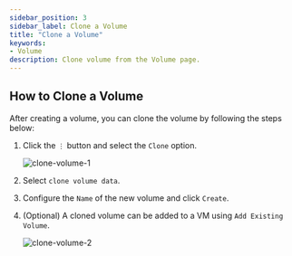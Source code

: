 ```yaml
---
sidebar_position: 3
sidebar_label: Clone a Volume
title: "Clone a Volume"
keywords:
- Volume
description: Clone volume from the Volume page.
---
```


<head>
  <link rel="canonical" href="https://docs.harvesterhci.io/v1.4/volume/clone-volume"/>
</head>

## How to Clone a Volume

After creating a volume, you can clone the volume by following the steps below:

1. Click the `⋮` button and select the `Clone` option.

    ![clone-volume-1](/img/v1.2/volume/clone-volume-1.png)

1. Select `clone volume data`.
1. Configure the `Name` of the new volume and click `Create`.
1. (Optional) A cloned volume can be added to a VM using `Add Existing Volume`.

    ![clone-volume-2](/img/v1.2/volume/clone-volume-2.png)
